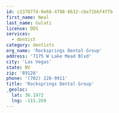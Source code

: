 ```yaml
---
id: c237077d-9e68-4798-8632-cbe71bbf4ffb
first_name: Neal
last_name: Gulati
license: DDS
services:
  - dentist
category: dentists
org_name: 'Rocksprings Dental Group'
address: '7175 W Lake Mead Blvd'
city: 'Las Vegas'
state: NV
zip: '89128'
phone: '(702) 228-9911'
title: 'Rocksprings Dental Group'
_geoloc:
  lat: 36.1972
  lng: -115.269
---
```

